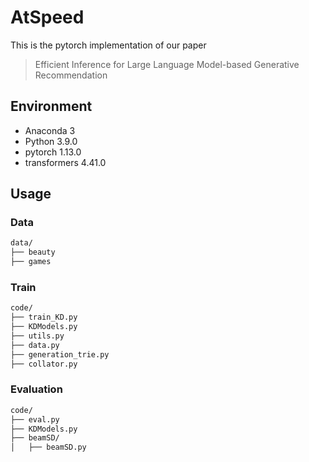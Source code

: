 # AtSpeed
This is the pytorch implementation of our paper
> Efficient Inference for Large Language Model-based Generative Recommendation

## Environment
- Anaconda 3
- Python 3.9.0
- pytorch 1.13.0
- transformers 4.41.0

## Usage
### Data
```bash
data/
├── beauty
├── games
```

### Train
```bash
code/
├── train_KD.py
├── KDModels.py
├── utils.py
├── data.py
├── generation_trie.py
├── collator.py
```

### Evaluation
```bash
code/
├── eval.py
├── KDModels.py
├── beamSD/
│   ├── beamSD.py
```